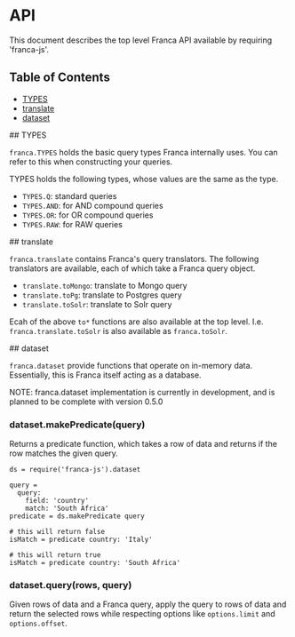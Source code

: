# API

This document describes the top level Franca API available by requiring 'franca-js'.

## Table of Contents
* [TYPES](#franca-types)
* [translate](#franca-translate)
* [dataset](#franca-dataset)


<a name="franca-types"/>
## TYPES

```franca.TYPES``` holds the basic query types Franca internally uses. You can refer to this when constructing your queries.

TYPES holds the following types, whose values are the same as the type.

* ```TYPES.Q```: standard queries
* ```TYPES.AND```: for AND compound queries
* ```TYPES.OR```: for OR compound queries
* ```TYPES.RAW```: for RAW queries

<a name="franca-translate"/>
## translate

```franca.translate``` contains Franca's query translators. The following translators are available, each of which take a Franca query object.

* ```translate.toMongo```: translate to Mongo query
* ```translate.toPg```: translate to Postgres query
* ```translate.toSolr```: translate to Solr query

Ecah of the above ```to*``` functions are also available at the top level. I.e. ```franca.translate.toSolr``` is also available as ```franca.toSolr```.

<a name="franca-dataset"/>
## dataset

```franca.dataset``` provide functions that operate on in-memory data. Essentially, this is Franca itself acting as a database.

NOTE: franca.dataset implementation is currently in development, and is planned to be complete with version 0.5.0

### dataset.makePredicate(query)

Returns a predicate function, which takes a row of data and returns if the row matches the given query.

```coffee-script
ds = require('franca-js').dataset

query =
  query:
    field: 'country'
    match: 'South Africa'
predicate = ds.makePredicate query

# this will return false
isMatch = predicate country: 'Italy'

# this will return true
isMatch = predicate country: 'South Africa'
```

### dataset.query(rows, query)

Given rows of data and a Franca query, apply the query to rows of data and return the selected rows while respecting options like ```options.limit``` and ```options.offset```.
